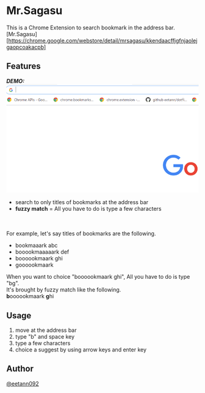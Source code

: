 # Mr.Sagasu
This is a Chrome Extension to search bookmark in the address bar.
[Mr.Sagasu][https://chrome.google.com/webstore/detail/mrsagasu/kkendaacffjgfnjaolejgaopcoakacpb]
<!-- ![Badge Status](https://ci-as-a-service) -->  
<!-- OverviewOverviewOverview -->  

## Features
***DEMO:***  
![demo](./images/mrsagasu_demo.gif)  

- search to only titles of bookmarks at the address bar
- **fuzzy match** = All you have to do is type a few characters

<br><br>
For example,
let's say titles of bookmarks are the following.

- bookmaaark abc
- booookmaaaaark def
- boooookmaark ghi
- goooookmaark

When you want to choice "boooookmaark ghi", All you have to do is type "bg".  
It's brought by fuzzy match like the following.  
**b**oooookmaark **g**hi  

## Usage

1. move at the address bar
2. type "b" and space key
3. type a few characters
4. choice a suggest by using arrow keys and enter key

<!-- ## Installation -->


## Author
[@eetann092](https://twitter.com/eetann092)  

<!-- ## License                           -->  
<!-- [MIT](http://eetann.mit-license.org) -->  

